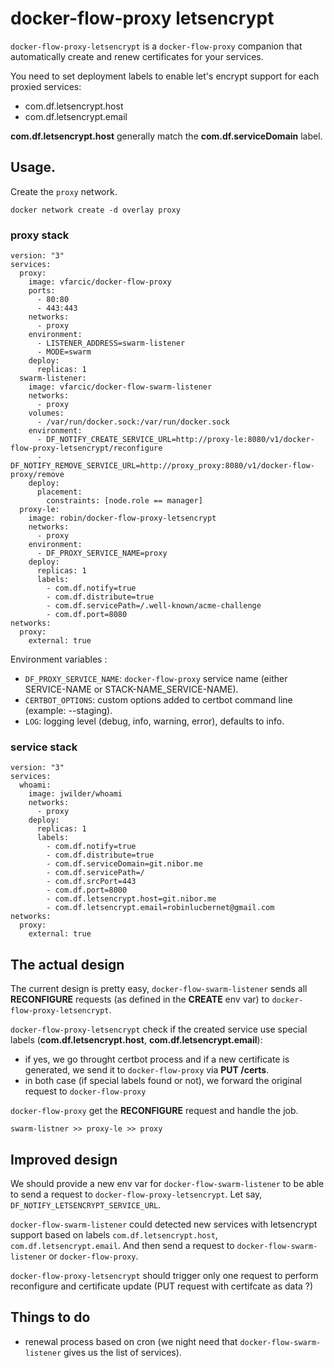 # docker-flow-proxy letsencrypt 

`docker-flow-proxy-letsencrypt` is a `docker-flow-proxy` companion that automatically create and renew certificates for your services.

You need to set deployment labels to enable let's encrypt support for each proxied services:
  * com.df.letsencrypt.host
  * com.df.letsencrypt.email

**com.df.letsencrypt.host** generally match the **com.df.serviceDomain** label.

## Usage.

Create the `proxy` network.

```
docker network create -d overlay proxy
```

### proxy stack

```
version: "3"
services:
  proxy:
    image: vfarcic/docker-flow-proxy
    ports:
      - 80:80
      - 443:443
    networks:
      - proxy
    environment:
      - LISTENER_ADDRESS=swarm-listener
      - MODE=swarm
    deploy:
      replicas: 1
  swarm-listener:
    image: vfarcic/docker-flow-swarm-listener
    networks:
      - proxy
    volumes:
      - /var/run/docker.sock:/var/run/docker.sock
    environment:
      - DF_NOTIFY_CREATE_SERVICE_URL=http://proxy-le:8080/v1/docker-flow-proxy-letsencrypt/reconfigure
      - DF_NOTIFY_REMOVE_SERVICE_URL=http://proxy_proxy:8080/v1/docker-flow-proxy/remove
    deploy:
      placement:
        constraints: [node.role == manager]
  proxy-le:
    image: robin/docker-flow-proxy-letsencrypt
    networks:
      - proxy
    environment:
      - DF_PROXY_SERVICE_NAME=proxy
    deploy:
      replicas: 1
      labels:
        - com.df.notify=true
        - com.df.distribute=true
        - com.df.servicePath=/.well-known/acme-challenge
        - com.df.port=8080
networks:
  proxy:
    external: true

```

Environment variables :
  * `DF_PROXY_SERVICE_NAME`: `docker-flow-proxy` service name (either SERVICE-NAME or STACK-NAME_SERVICE-NAME).
  * `CERTBOT_OPTIONS`: custom options added to certbot command line (example: --staging).
  * `LOG`: logging level (debug, info, warning, error), defaults to info.


### service stack

```
version: "3"
services:
  whoami:
    image: jwilder/whoami
    networks:
      - proxy
    deploy:
      replicas: 1
      labels:
        - com.df.notify=true
        - com.df.distribute=true
        - com.df.serviceDomain=git.nibor.me
        - com.df.servicePath=/
        - com.df.srcPort=443
        - com.df.port=8000
        - com.df.letsencrypt.host=git.nibor.me
        - com.df.letsencrypt.email=robinlucbernet@gmail.com
networks:
  proxy:
    external: true
```

## The actual design

The current design is pretty easy, `docker-flow-swarm-listener` sends all **RECONFIGURE** requests (as defined in the **CREATE** env var) to `docker-flow-proxy-letsencrypt`.

`docker-flow-proxy-letsencrypt` check if the created service use special labels (**com.df.letsencrypt.host**, **com.df.letsencrypt.email**):
  * if yes, we go throught certbot process and if a new certificate is generated, we send it to `docker-flow-proxy` via **PUT /certs**.
  * in both case (if special labels found or not), we forward the original request to `docker-flow-proxy`

`docker-flow-proxy` get the **RECONFIGURE** request and handle the job.


	swarm-listner >> proxy-le >> proxy


## Improved design

We should provide a new env var for `docker-flow-swarm-listener` to be able to send a request to `docker-flow-proxy-letsencrypt`. Let say, `DF_NOTIFY_LETSENCRYPT_SERVICE_URL`.

`docker-flow-swarm-listener` could detected new services with letsencrypt support based on labels `com.df.letsencrypt.host`, `com.df.letsencrypt.email`. And then send a request to `docker-flow-swarm-listener` or `docker-flow-proxy`.

`docker-flow-proxy-letsencrypt` should trigger only one request to perform reconfigure and certificate update (PUT request with certifcate as data ?)

## Things to do

  * renewal process based on cron (we night need that `docker-flow-swarm-listener` gives us the list of services).